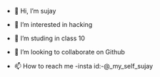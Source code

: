 - 👋 Hi, I’m sujay 
- 👀 I’m interested in hacking
- 🌱 I’m studing in class 10
- 💞️ I’m looking to collaborate on Github

- 📫 How to reach me -insta id:-@_my_self_sujay

<!---
Hackbysj/Hackbysj is a ✨ special ✨ repository because its `README.md` (this file) appears on your GitHub profile.
You can click the Preview link to take a look at your changes.
--->
